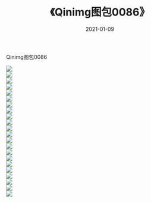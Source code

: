﻿---
layout: post
title:  《Qinimg图包0086》
date:   2021-01-09
img: http://imgx.orgx.ga/Qinimg图包/Qinimg图包0086/000.jpg
categories: [美女, 清纯, 唯美]
---

Qinimg图包0086

 ![](http://imgx.orgx.ga/Qinimg图包/Qinimg图包0086/001.jpg) <br>![](http://imgx.orgx.ga/Qinimg图包/Qinimg图包0086/002.jpg) <br>![](http://imgx.orgx.ga/Qinimg图包/Qinimg图包0086/003.jpg) <br>![](http://imgx.orgx.ga/Qinimg图包/Qinimg图包0086/004.jpg) <br>![](http://imgx.orgx.ga/Qinimg图包/Qinimg图包0086/005.jpg) <br>![](http://imgx.orgx.ga/Qinimg图包/Qinimg图包0086/006.jpg) <br>![](http://imgx.orgx.ga/Qinimg图包/Qinimg图包0086/007.jpg) <br>![](http://imgx.orgx.ga/Qinimg图包/Qinimg图包0086/008.jpg) <br>![](http://imgx.orgx.ga/Qinimg图包/Qinimg图包0086/009.jpg) <br>![](http://imgx.orgx.ga/Qinimg图包/Qinimg图包0086/010.jpg) <br>![](http://imgx.orgx.ga/Qinimg图包/Qinimg图包0086/011.jpg) <br>![](http://imgx.orgx.ga/Qinimg图包/Qinimg图包0086/012.jpg) <br>![](http://imgx.orgx.ga/Qinimg图包/Qinimg图包0086/013.jpg) <br>![](http://imgx.orgx.ga/Qinimg图包/Qinimg图包0086/014.jpg) <br>![](http://imgx.orgx.ga/Qinimg图包/Qinimg图包0086/015.jpg) <br>![](http://imgx.orgx.ga/Qinimg图包/Qinimg图包0086/016.jpg) <br>![](http://imgx.orgx.ga/Qinimg图包/Qinimg图包0086/017.jpg) <br>![](http://imgx.orgx.ga/Qinimg图包/Qinimg图包0086/018.jpg) <br>![](http://imgx.orgx.ga/Qinimg图包/Qinimg图包0086/019.jpg) <br>![](http://imgx.orgx.ga/Qinimg图包/Qinimg图包0086/020.jpg) <br>![](http://imgx.orgx.ga/Qinimg图包/Qinimg图包0086/021.jpg) <br>![](http://imgx.orgx.ga/Qinimg图包/Qinimg图包0086/022.jpg) <br>